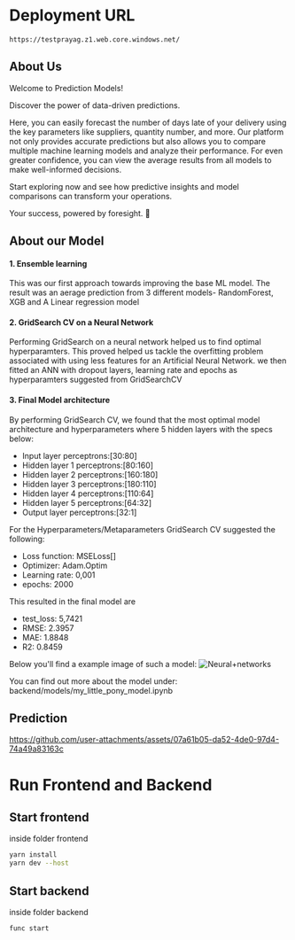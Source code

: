 # Deployment URL

####
```
https://testprayag.z1.web.core.windows.net/
```

## About Us

Welcome to Prediction Models!

Discover the power of data-driven predictions.

Here, you can easily forecast the number of days late of your delivery using the key parameters like suppliers, quantity number, and more. Our platform not only provides accurate predictions but also allows you to compare multiple machine learning models and analyze their performance. For even greater confidence, you can view the average results from all models to make well-informed decisions.

Start exploring now and see how predictive insights and model comparisons can transform your operations.

Your success, powered by foresight. 🚀

## About our Model

#### 1. Ensemble learning 
This was our first approach towards improving the base ML model. The result was an aerage prediction from 3 different models- RandomForest, XGB and A Linear regression model
#### 2. GridSearch CV on a Neural Network 
Performing GridSearch on a neural network helped us to find optimal hyperparamters. This proved helped us tackle the overfitting problem associated with using less features for an Artificial Neural Network. we then fitted an ANN with dropout layers, learning rate and epochs as hyperparamters suggested from GridSearchCV

#### 3. Final Model architecture
By performing GridSearch CV, we found that the most optimal model architecture and hyperparameters where 5 hidden layers with the specs below:

- Input layer perceptrons:[30:80]
- Hidden layer 1 perceptrons:[80:160]
- Hidden layer 2 perceptrons:[160:180]
- Hidden layer 3 perceptrons:[180:110]
- Hidden layer 4 perceptrons:[110:64]
- Hidden layer 5 perceptrons:[64:32]
- Output layer perceptrons:[32:1]

For the Hyperparameters/Metaparameters GridSearch CV suggested the following:
- Loss function: MSELoss[]
- Optimizer: Adam.Optim
- Learning rate: 0,001
- epochs: 2000

This resulted in the final model are 
- test_loss: 5,7421
- RMSE: 2.3957
- MAE: 1.8848
- R2: 0.8459

Below you'll find a example image of such a model:
![Neural+networks](https://github.com/user-attachments/assets/6d7d9480-f152-4b48-8f38-b5d8b6ebc178)

You can find out more about the model under:
backend/models/my_little_pony_model.ipynb

## Prediction
https://github.com/user-attachments/assets/07a61b05-da52-4de0-97d4-74a49a83163c

# Run Frontend and Backend

## Start frontend
inside folder frontend

```sh
yarn install
yarn dev --host
```

## Start backend
inside folder backend

```sh
func start
```



